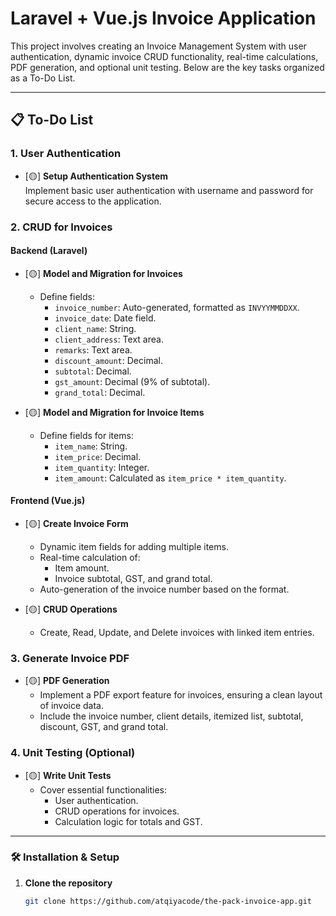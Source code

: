 # Laravel + Vue.js Invoice Application

This project involves creating an Invoice Management System with user authentication, dynamic invoice CRUD functionality, real-time calculations, PDF generation, and optional unit testing. Below are the key tasks organized as a To-Do List.

---

## 📋 To-Do List

### 1. User Authentication
- [🟡] **Setup Authentication System**  
  Implement basic user authentication with username and password for secure access to the application.

### 2. CRUD for Invoices
#### Backend (Laravel)
- [🟡] **Model and Migration for Invoices**  
  - Define fields:
    - `invoice_number`: Auto-generated, formatted as `INVYYMMDDXX`.
    - `invoice_date`: Date field.
    - `client_name`: String.
    - `client_address`: Text area.
    - `remarks`: Text area.
    - `discount_amount`: Decimal.
    - `subtotal`: Decimal.
    - `gst_amount`: Decimal (9% of subtotal).
    - `grand_total`: Decimal.
    
- [🟡] **Model and Migration for Invoice Items**  
  - Define fields for items:
    - `item_name`: String.
    - `item_price`: Decimal.
    - `item_quantity`: Integer.
    - `item_amount`: Calculated as `item_price * item_quantity`.

#### Frontend (Vue.js)
- [🟡] **Create Invoice Form**  
  - Dynamic item fields for adding multiple items.
  - Real-time calculation of:
    - Item amount.
    - Invoice subtotal, GST, and grand total.
  - Auto-generation of the invoice number based on the format.

- [🟡] **CRUD Operations**  
  - Create, Read, Update, and Delete invoices with linked item entries.

### 3. Generate Invoice PDF
- [🟡] **PDF Generation**  
  - Implement a PDF export feature for invoices, ensuring a clean layout of invoice data.
  - Include the invoice number, client details, itemized list, subtotal, discount, GST, and grand total.

### 4. Unit Testing (Optional)
- [🟡] **Write Unit Tests**  
  - Cover essential functionalities:
    - User authentication.
    - CRUD operations for invoices.
    - Calculation logic for totals and GST.

---

### 🛠️ Installation & Setup

1. **Clone the repository**  
   ```bash
   git clone https://github.com/atqiyacode/the-pack-invoice-app.git

